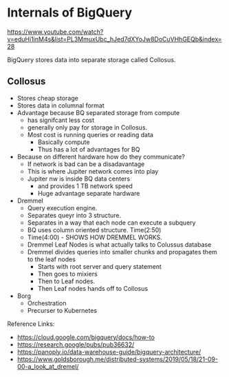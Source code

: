# Internals of BigQuery
https://www.youtube.com/watch?v=eduHi1inM4s&list=PL3MmuxUbc_hJed7dXYoJw8DoCuVHhGEQb&index=28

BigQuery stores data into separate storage called Collosus.

## Collosus
- Stores cheap storage
- Stores data in columnal format
- Advantage because BQ separated storage from compute
    - has signifcant less cost
    - generally only pay for storage in Collosus.
    - Most cost is running queries or reading data
        - Basically compute
        - Thus has a lot of advantages for BQ
- Because on different hardware how do they communicate?
    - If network is bad can be a disadavantage
    - This is where Jupiter network comes into play
    - Jupiter nw is inside BQ data centers
        - and provides 1 TB network speed
        - Huge advantage separate hardware
- Dremmel
    - Query execution engine.
    - Separates queyr into 3 structure.
    - Separates in a way that each node can execute a subquery
    - BQ uses column oriented structure. Time(2:50)
    - Time(4:00) - SHOWS HOW DREMMEL WORKS.
    - Dremmel Leaf Nodes is what actually talks to Colussus database
    - Dremmel divides queries into smaller chunks and propagates them to the leaf nodes
        - Starts with root server and query statement
        - Then goes to mixiers
        - Then to Leaf nodes.
        - Then Leaf nodes hands off to Collosus
- Borg
    - Orchestration
    - Precurser to Kubernetes

Reference Links:
- https://cloud.google.com/bigquery/docs/how-to
- https://research.google/pubs/pub36632/
- https://panoply.io/data-warehouse-guide/bigquery-architecture/
- https://www.goldsborough.me/distributed-systems/2019/05/18/21-09-00-a_look_at_dremel/
